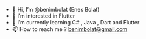 - 👋 Hi, I’m @benimbolat (Enes Bolat)
- 👀 I’m interested in Flutter
- 🌱 I’m currently learning C# , Java , Dart and Flutter 
- 📫 How to reach me ? benimbolat@gmail.com

<!---
benimbolat/benimbolat is a ✨ special ✨ repository because its `README.md` (this file) appears on your GitHub profile.
You can click the Preview link to take a look at your changes.
--->
